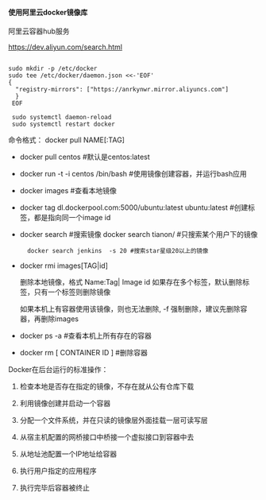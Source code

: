 

#### 使用阿里云docker镜像库

阿里云容器hub服务  

https://dev.aliyun.com/search.html


```shell

sudo mkdir -p /etc/docker
sudo tee /etc/docker/daemon.json <<-'EOF'
{
  "registry-mirrors": ["https://anrkynwr.mirror.aliyuncs.com"]
  }
 EOF

 sudo systemctl daemon-reload
 sudo systemctl restart docker

```  


命令格式： docker pull NAME[:TAG]

- docker pull centos  #默认是centos:latest
- docker run -t -i centos /bin/bash #使用镜像创建容器，并运行bash应用
- docker images #查看本地镜像
- docker tag dl.dockerpool.com:5000/ubuntu:latest  ubuntu:latest #创建标签，都是指向同一个image id
- docker search #搜索镜像
  	docker search tianon/  #只搜索某个用户下的镜像
       
        docker search jenkins  -s 20 #搜索star星级20以上的镜像

- docker rmi images[TAG|id]  
	
	删除本地镜像，格式  Name:Tag| Image id  如果存在多个标签，默认删除标签，只有一个标签则删除镜像

	如果本机上有容器使用该镜像，则也无法删除, -f 强制删除，建议先删除容器，再删除images

- docker ps -a #查看本机上所有存在的容器

- docker rm [ CONTAINER ID ]  #删除容器



Docker在后台运行的标准操作：

1. 检查本地是否存在指定的镜像，不存在就从公有仓库下载

2. 利用镜像创建并启动一个容器

3. 分配一个文件系统，并在只读的镜像层外面挂载一层可读写层

4. 从宿主机配置的网桥接口中桥接一个虚拟接口到容器中去

5. 从地址池配置一个IP地址给容器

6. 执行用户指定的应用程序

7. 执行完毕后容器被终止
